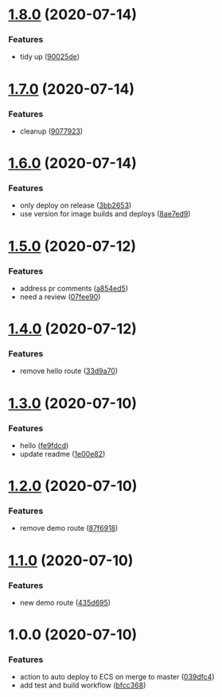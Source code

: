 # [1.8.0](https://github.com/JackOHara/actions-demo/compare/v1.7.0...v1.8.0) (2020-07-14)


### Features

* tidy up ([90025de](https://github.com/JackOHara/actions-demo/commit/90025de8f8e65a20114d4be96af40856f215a4b4))

# [1.7.0](https://github.com/JackOHara/actions-demo/compare/v1.6.0...v1.7.0) (2020-07-14)


### Features

* cleanup ([9077923](https://github.com/JackOHara/actions-demo/commit/90779235ea2d6b9c1661af502a3c487559591a38))

# [1.6.0](https://github.com/JackOHara/actions-demo/compare/v1.5.0...v1.6.0) (2020-07-14)


### Features

* only deploy on release ([3bb2653](https://github.com/JackOHara/actions-demo/commit/3bb2653fe0f7288cdb3c5f92e3bfe465be700207))
* use version for image builds and deploys ([8ae7ed9](https://github.com/JackOHara/actions-demo/commit/8ae7ed95b88e1769fc94b5f0294f54617b00b8f8))

# [1.5.0](https://github.com/JackOHara/actions-demo/compare/v1.4.0...v1.5.0) (2020-07-12)


### Features

* address pr comments ([a854ed5](https://github.com/JackOHara/actions-demo/commit/a854ed50929f75564465fd5a876bdb3a551d665f))
* need a review ([07fee90](https://github.com/JackOHara/actions-demo/commit/07fee908f15d2381c8ceb57e58892f1020fc2eb7))

# [1.4.0](https://github.com/JackOHara/actions-demo/compare/v1.3.0...v1.4.0) (2020-07-12)


### Features

* remove hello route ([33d9a70](https://github.com/JackOHara/actions-demo/commit/33d9a70d9a9cc2411b58661f6af43fa2fba4a2ae))

# [1.3.0](https://github.com/JackOHara/actions-demo/compare/v1.2.0...v1.3.0) (2020-07-10)


### Features

* hello ([fe9fdcd](https://github.com/JackOHara/actions-demo/commit/fe9fdcd6b8e949d896ab77ae47a262777d436752))
* update readme ([1e00e82](https://github.com/JackOHara/actions-demo/commit/1e00e820ebb66f5ed9781d2e642f2e31a0016229))

# [1.2.0](https://github.com/JackOHara/actions-demo/compare/v1.1.0...v1.2.0) (2020-07-10)


### Features

* remove demo route ([87f6918](https://github.com/JackOHara/actions-demo/commit/87f69184a43fd668f7245bab6848684c7ff9f867))

# [1.1.0](https://github.com/JackOHara/actions-demo/compare/v1.0.0...v1.1.0) (2020-07-10)


### Features

* new demo route ([435d695](https://github.com/JackOHara/actions-demo/commit/435d6956aad27ec45becbdbdc1a582e3b344f42c))

# 1.0.0 (2020-07-10)


### Features

* action to auto deploy to ECS on merge to master ([039dfc4](https://github.com/JackOHara/actions-demo/commit/039dfc482688310774b3a696b48b7e5c05843001))
* add test and build workflow ([bfcc368](https://github.com/JackOHara/actions-demo/commit/bfcc36855afe4f9bac11e3304ac97254d6b6b572))
